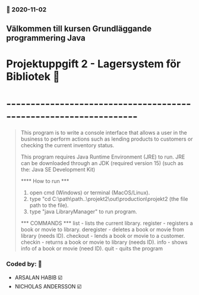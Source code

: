### :date: 2020-11-02
## Välkommen till kursen Grundläggande programmering Java 
#  Projektuppgift 2 - Lagersystem för Bibliotek :rocket:
# -----------------------------------------------------------------
> This program is to write a console interface that allows a user in the business to perform actions such as lending products to customers or checking the current inventory status.
>
> This program requires Java Runtime Environment (JRE) to run.
> JRE can be downloaded through an JDK (required version 15) (such as the: Java SE Development Kit)
> 
> **** How to run ***
>1. open cmd (Windows) or terminal (MacOS/Linux).
>2. type "cd C:\path\path\..\projekt2\out\production\projekt2   (the file path to the file).
>3. type "java LibraryManager" to run program.
>
> *** COMMANDS ***
>list - lists the current library.
>register - registers a book or movie to library.
>deregister - deletes a book or movie from library (needs ID).
>checkout - lends a book or movie to a customer.
>checkin - returns a book or movie to library (needs ID).
>info - shows info of a book or movie (need ID).
>quit - quits the program


### Coded by: :busts_in_silhouette:
* ARSALAN HABIB :ballot_box_with_check:
* NICHOLAS ANDERSSON :ballot_box_with_check:
 
